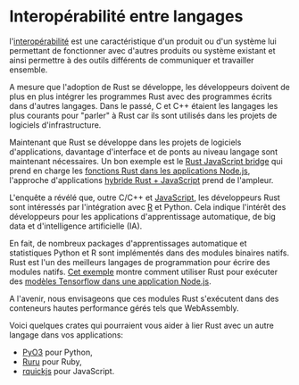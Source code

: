 # Interopérabilité entre langages

l'[interopérabilité](https://en.wikipedia.org/wiki/Interoperability#Information_technology_and_computers) est une caractéristique d'un produit ou d'un système lui permettant de fonctionner avec d'autres produits ou système existant et ainsi permettre à des outils différents de communiquer et travailler ensemble.

A mesure que l'adoption de Rust se développe, les développeurs doivent de plus en plus intégrer les programmes Rust avec des programmes écrits dans d'autres langages.
Dans le passé, C et C++ étaient les langages les plus courants pour "parler" à Rust car ils sont utilisés dans les projets de logiciels d'infrastructure.

Maintenant que Rust se développe dans les projets de logiciels d'applications, davantage d'interface et de ponts au niveau langage sont maintenant nécessaires.
Un bon exemple est le [Rust JavaScript bridge](https://www.secondstate.io/articles/rust-functions-in-nodejs/) qui prend en charge les [fonctions Rust dans les applications Node.js](https://www.secondstate.io/articles/getting-started-with-rust-function/), l'approche d'applications [hybride Rust + JavaScript](https://www.secondstate.io/articles/getting-started-with-rust-function/) prend de l'ampleur.

L'enquête a révélé que, outre C/C++ et [JavaScript](https://www.javascript.com/), les développeurs Rust sont intéressés par l'intégration avec [R](https://www.r-project.org/) et Python.
Cela indique l'intérêt des développeurs pour les applications d'apprentissage automatique, de big data et d'intelligence artificielle (IA).

En fait, de nombreux packages d'apprentissages automatique et statistiques Python et R sont implémentés dans des modules binaires natifs.
Rust est l'un des meilleurs langages de programmation pour écrire des modules natifs.
[Cet exemple](https://github.com/second-state/rust-wasm-ai-demo) montre comment utiliser Rust pour exécuter des [modèles Tensorflow dans une application Node.js](https://www.secondstate.io/articles/artificial-intelligence/).

A l'avenir, nous envisageons que ces modules Rust s'exécutent dans des conteneurs hautes performance gérés tels que WebAssembly.

Voici quelques crates qui pourraient vous aider à lier Rust avec un autre langage dans vos applications:

* [PyO3](https://crates.io/crates/pyo3) pour Python,
* [Ruru](https://crates.io/crates/ruru) pour Ruby,
* [rquickjs](https://crates.io/crates/rquickjs) pour JavaScript.
